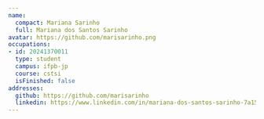 ```yaml
---
name:
  compact: Mariana Sarinho
  full: Mariana dos Santos Sarinho
avatar: https://github.com/marisarinho.png
occupations:
- id: 20241370011
  type: student
  campus: ifpb-jp
  course: cstsi
  isFinished: false
addresses:
  github: https://github.com/marisarinho
  linkedin: https://www.linkedin.com/in/mariana-dos-santos-sarinho-7a15a52bb/
---
```

